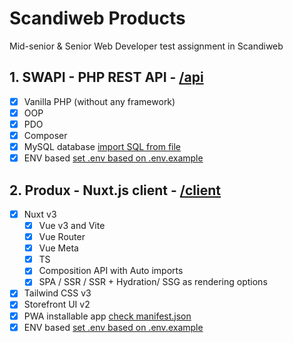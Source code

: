 # Scandiweb Products

Mid-senior & Senior Web Developer test assignment in Scandiweb

## 1. SWAPI - PHP REST API - [/api](/api)
- [x] Vanilla PHP (without any framework)
- [x] OOP
- [x] PDO
- [x] Composer
- [x] MySQL database [import SQL from file](api/database/scandiweb.sql)
- [x] ENV based [set .env based on .env.example](api/.env.example)

## 2. Produx - Nuxt.js client - [/client](/client)
- [x] Nuxt v3
  - [x] Vue v3 and Vite
  - [x] Vue Router
  - [x] Vue Meta
  - [x] TS
  - [x] Composition API with Auto imports
  - [x] SPA / SSR / SSR + Hydration/ SSG as rendering options
- [x] Tailwind CSS v3
- [x] Storefront UI v2
- [x] PWA installable app [check manifest.json](client/public/manifest.json)
- [x] ENV based [set .env based on .env.example](client/.env.example)
